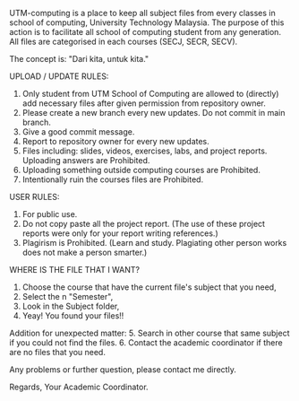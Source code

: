 UTM-computing is a place to keep all subject files from every classes in school of computing, University Technology Malaysia.
The purpose of this action is to facilitate all school of computing student from any generation.
All files are categorised in each courses (SECJ, SECR, SECV).

The concept is: "Dari kita, untuk kita."


UPLOAD / UPDATE RULES:
1. Only student from UTM School of Computing are allowed to (directly) add necessary files after given permission from repository owner.
2. Please create a new branch every new updates. Do not commit in main branch.
3. Give a good commit message.
4. Report to repository owner for every new updates.
5. Files including: slides, videos, exercises, labs, and project reports. Uploading answers are Prohibited.
6. Uploading something outside computing courses are Prohibited.
7. Intentionally ruin the courses files are Prohibited.

USER RULES:
1. For public use.
2. Do not copy paste all the project report. (The use of these project reports were only for your report writing references.)
3. Plagirism is Prohibited. (Learn and study. Plagiating other person works does not make a person smarter.)

WHERE IS THE FILE THAT I WANT?
1. Choose the course that have the current file's subject that you need,
2. Select the n "Semester",
3. Look in the Subject folder,
4. Yeay! You found your files!!

Addition for unexpected matter:
5. Search in other course that same subject if you could not find the files.
6. Contact the academic coordinator if there are no files that you need.


Any problems or further question, please contact me directly.

Regards,
Your Academic Coordinator.
